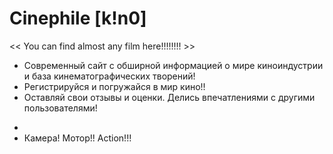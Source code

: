 # Сinephile [k!n0]
<< You can find almost any film here!!!!!!!! >>

- Современный сайт с обширной информацией о мире киноиндустрии и база кинематографических творений!
- Регистрируйся и погружайся в мир кино!!
- Оставляй свои отзывы и оценки. Делись впечатлениями с другими пользователями!

*
* Камера! Мотор!! Action!!!
